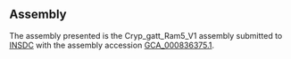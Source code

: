 

Assembly
--------

The assembly presented is the Cryp\_gatt\_Ram5\_V1 assembly submitted to
[INSDC](http://www.insdc.org) with the assembly accession
[GCA\_000836375.1](http://www.ebi.ac.uk/ena/data/view/GCA_000836375.1).
